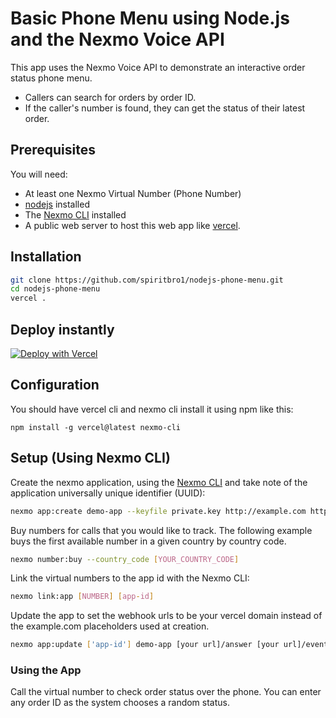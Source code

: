 # Basic Phone Menu using Node.js and the Nexmo Voice API

This app uses the Nexmo Voice API to demonstrate an interactive order status phone menu.

* Callers can search for orders by order ID.
* If the caller's number is found, they can get the status of their latest order.

## Prerequisites

You will need:

* At least one Nexmo Virtual Number (Phone Number)
* [nodejs](https://nodejs.org/en/) installed
* The [Nexmo CLI][cli] installed
* A public web server to host this web app like [vercel](https://vercel.com/).

## Installation

```sh
git clone https://github.com/spiritbro1/nodejs-phone-menu.git
cd nodejs-phone-menu
vercel .
```

## Deploy instantly

[![Deploy with Vercel](https://vercel.com/button)](https://vercel.com/import/project?template=https://github.com/spiritbro1/nodejs-phone-menu)

## Configuration

You should have vercel cli and nexmo cli install it using npm like this:

```
npm install -g vercel@latest nexmo-cli
```

## Setup (Using Nexmo CLI)

Create the nexmo application, using the [Nexmo CLI][cli] and take note of the application universally unique identifier (UUID):

```sh
nexmo app:create demo-app --keyfile private.key http://example.com http://example.com
```

Buy numbers for calls that you would like to track. The following example buys the first available number in a given country by country code.

```sh
nexmo number:buy --country_code [YOUR_COUNTRY_CODE]
```

Link the virtual numbers to the app id with the Nexmo CLI:

```sh
nexmo link:app [NUMBER] [app-id]
```

Update the app to set the webhook urls to be your vercel domain instead of the example.com 
placeholders used at creation.

```sh
nexmo app:update ['app-id'] demo-app [your url]/answer [your url]/event
```

### Using the App

Call the virtual number to check order status over the phone. You can enter any
order ID as the system chooses a random status.

[cli]: https://github.com/Nexmo/nexmo-cli/
